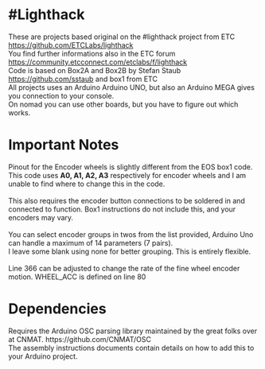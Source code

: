 <h1>#Lighthack</h1>

These are projects based original on the #lighthack project from ETC https://github.com/ETCLabs/lighthack<br>
You find further informations also in the ETC forum https://community.etcconnect.com/etclabs/f/lighthack<br>
Code is based on Box2A and Box2B by Stefan Staub https://github.com/sstaub and box1 from ETC<br>
All projects uses an Arduino Arduino UNO, but also an Arduino MEGA gives you connection to your console. <br>
On nomad you can use other boards, but you have to figure out which works.

<h1>Important Notes</h1>
Pinout for the Encoder wheels is slightly different from the EOS box1 code. <br>
This code uses <b>A0, A1, A2, A3</b> respectively for encoder wheels and I am unable to find where to change this in the code.
<br><br>
This also requires the encoder button connections to be soldered in and connected to function. Box1 instructions do not include this, and your encoders may vary.
<br><br>
You can select encoder groups in twos from the list provided, Arduino Uno can handle a maximum of 14 parameters (7 pairs). <br>
I leave some blank using none for better grouping. This is entirely flexible. 
<br><br>
Line 366 can be adjusted to change the rate of the fine wheel encoder motion. WHEEL_ACC is defined on line 80

<h1>Dependencies</h1>
Requires the Arduino OSC parsing library maintained by the great folks over at CNMAT. https://github.com/CNMAT/OSC<br>
The assembly instructions documents contain details on how to add this to your Arduino project.

